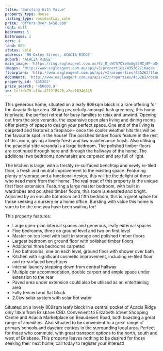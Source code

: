 ```yaml
---
title: 'Bursting With Value'
property_type: House
listing_type: residential_sale
price: 'Offers Over $450,000'
rent: null
bedrooms: 5
bathrooms: 2
cars: 4
land: 809
status: Sold
address: '90 Oxley Street, ACACIA RIDGE'
suburb: 'ACACIA RIDGE'
main_image: 'https://img.eagleagent.com.au/Sz_D_uW7G7QYm4wAg57HXj8P-aQ=/1280x854/smart/https://s3-us-west-2.amazonaws.com/eagleagent-orig/images/6822387/130289858-image-M.jpg'
images: 'http://www.eagleagent.com.au/api/v2/properties/435262/images'
floorplans: 'http://www.eagleagent.com.au/api/v2/properties/435262/floorplans'
documents: 'http://www.eagleagent.com.au/api/v2/properties/435262/documents'
property_id: '435262'
price_search: '450000.0'
id: 1effdc79-c18c-47f9-8978-a2cc10346425
---
```

This generous home, situated on a leafy 809sqm block is a rare offering for the Acacia Ridge area. Sitting peacefully amongst lush greenery, this home is private; the perfect retreat for busy families to relax and unwind. Opening out from the side veranda, the expansive open plan living and dining rooms offer plenty of space to design your perfect space. One end of the living is carpeted and features a fireplace - once the cooler weather hits this will be the favourite spot in the house! The polished timber floors feature in the rest of this room, giving a lovely fresh and low maintenance finish. Also utilising the peaceful side veranda is a large bedroom. The polished timber floors are continued through here and through the hallways of the home. The additional two bedrooms downstairs are carpeted and are full of light.

The kitchen is large, with a freshly re-surfaced benchtop and newly re-tiled floor, a fresh and neutral improvement to the existing space. Featuring plenty of storage and a functional design, this will be the delight of those who need more from their home. The real treat of this property is the unique first floor extension. Featuring a large master bedroom, with built in wardrobes and polished timber floors, this room is elevated and bright. Adjoined by an ensuite bathroom and fifth bedroom, this is a great space for those seeking a nursery or a home office. Bursting with value this home is sure to be the one you have been waiting for!


This property features:

*  Large open-plan internal spaces and generous, leafy external spaces
*  Five bedrooms, three on ground level and two on first level
*  Master on top level with built in storage and polished timber floors
*  Largest bedroom on ground floor with polished timber floors
*  Additional three bedrooms carpeted
*  Two bathrooms, one on each level, ground floor with shower over bath
*  Kitchen with significant cosmetic improvement, including re-tiled floor and re-surfaced benchtops
*  Internal laundry stepping down from central hallway
*  Multiple car accommodation, double carport and ample space under extension to the rear
*  Paved area under extension could also be utilised as an entertaining area
*  Fully fenced and flat block
* 2.0kw solar system with solar hot water

Situated on a lovely 809sqm leafy block in a central pocket of Acacia Ridge only 14km from Brisbane CBD. Convenient to Elizabeth Street Shopping Centre and Acacia Marketplace on Beaudesert Road, both boasting a great range of amenities. Also situated to be convenient to a great range of primary schools and daycare centres in the surrounding local area. Perfect for those who commute, with great transport options to the north, south and west of Brisbane. This property leaves nothing to be desired for those seeking their next home, call today to register your interest!